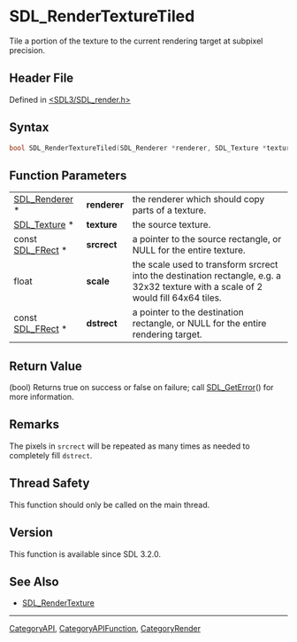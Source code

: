 # SDL_RenderTextureTiled

Tile a portion of the texture to the current rendering target at subpixel precision.

## Header File

Defined in [<SDL3/SDL_render.h>](https://github.com/libsdl-org/SDL/blob/main/include/SDL3/SDL_render.h)

## Syntax

```c
bool SDL_RenderTextureTiled(SDL_Renderer *renderer, SDL_Texture *texture, const SDL_FRect *srcrect, float scale, const SDL_FRect *dstrect);
```

## Function Parameters

|                                |              |                                                                                                                                    |
| ------------------------------ | ------------ | ---------------------------------------------------------------------------------------------------------------------------------- |
| [SDL_Renderer](SDL_Renderer) * | **renderer** | the renderer which should copy parts of a texture.                                                                                 |
| [SDL_Texture](SDL_Texture) *   | **texture**  | the source texture.                                                                                                                |
| const [SDL_FRect](SDL_FRect) * | **srcrect**  | a pointer to the source rectangle, or NULL for the entire texture.                                                                 |
| float                          | **scale**    | the scale used to transform srcrect into the destination rectangle, e.g. a 32x32 texture with a scale of 2 would fill 64x64 tiles. |
| const [SDL_FRect](SDL_FRect) * | **dstrect**  | a pointer to the destination rectangle, or NULL for the entire rendering target.                                                   |

## Return Value

(bool) Returns true on success or false on failure; call
[SDL_GetError](SDL_GetError)() for more information.

## Remarks

The pixels in `srcrect` will be repeated as many times as needed to
completely fill `dstrect`.

## Thread Safety

This function should only be called on the main thread.

## Version

This function is available since SDL 3.2.0.

## See Also

- [SDL_RenderTexture](SDL_RenderTexture)






----
[CategoryAPI](CategoryAPI), [CategoryAPIFunction](CategoryAPIFunction), [CategoryRender](CategoryRender)

